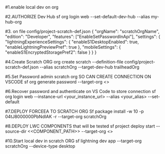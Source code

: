 #1.enable local dev on org

#2.AUTHORIZE Dev Hub
sf org login web --set-default-dev-hub --alias my-hub-org

#3.  on file config/project-scratch-def.json
{
  "orgName": "scratchOrgName",
  "edition": "Developer",
  "features": ["EnableSetPasswordInApi"],
  "settings": {
    "lightningExperienceSettings": {
      "enableS1DesktopEnabled": true,
      "enableLightningPreviewPref": true
    },
    "mobileSettings": {
      "enableS1EncryptedStoragePref2": false
    }
  }
}


#4.Create Scratch ORG
org create scratch --definition-file config/project-scratch-def.json --alias scratchOrg --target-dev-hub trailheadOrg


#5.Set Password admin scratch org SO CAN CREATE CONNECTION ON VSCODE
sf org generate password --target-org <<scratchOrgName>>

#6.Recover password  and authenticate on VS Code to store connection 
sf org login web --instance-url <your_instance_url> --alias <your_alias> --set-default

#7.DEPLOY FORCEEA TO SCRATCH ORG
Sf package install -w 10 -p 04tJ8000000PbNdIAK -r --target-org scratchOrg

#8.DEPLOY LWC COMPONENTS  that will be tested
sf project deploy start --source-dir <<COMPONENT_PATH>> --target-org <<scratchOrgName>>

#10.Start local dev in scratch ORG
sf lightning dev app --target-org scratchOrg --device-type desktop










